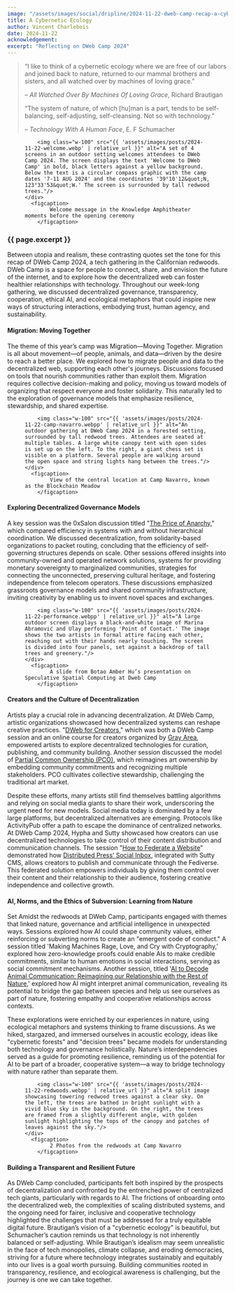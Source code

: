```yaml
---
image: "/assets/images/social/dripline/2024-11-22-dweb-camp-recap-a-cybernetic-ecology.webp"
title: A Cybernetic Ecology
author: Vincent Charlebois
date: 2024-11-22
acknowledgement: 
excerpt: "Reflecting on DWeb Camp 2024"
---
```



> “I like to think of a cybernetic ecology where we are free of our labors and joined back to nature, returned to our mammal brothers and sisters, and all watched over by machines of loving grace.” 
>                
> <p class="tr"> – <i>All Watched Over By Machines Of Loving Grace</i>, Richard Brautigan</p>
>
> “The system of nature, of which [hu]man is a part, tends to be self-balancing, self-adjusting, self-cleansing. Not so with technology.” 
>                
> <p class="tr"> – <i>Technology With A Human Face</i>, E. F Schumacher</p>

<figure class="pb4">
    <div class='flex items-center justify-center' style="width: 100%;">

        <img class="w-100" src="{{ 'assets/images/posts/2024-11-22-welcome.webp' | relative_url }}" alt="A set of 4 screens in an outdoor setting welcomes attendees to DWeb Camp 2024. The screen displays the text 'Welcome to DWeb Camp' in bold, black letters against a yellow background. Below the text is a circular compass graphic with the camp dates '7-11 AUG 2024' and the coordinates '39°10'12&quot;N, 123°33'53&quot;W.' The screen is surrounded by tall redwood trees."/>
    </div>
      <figcaption>
            Welcome message in the Knowledge Amphitheater moments before the opening ceremony
        </figcaption>
</figure>

### {{ page.excerpt }}

Between utopia and realism, these contrasting quotes set the tone for this recap of DWeb Camp 2024, a tech gathering in the Californian redwoods. DWeb Camp is a space for people to connect, share, and envision the future of the internet, and to explore how the decentralized web can foster healthier relationships with technology. Throughout our week-long gathering, we discussed decentralized governance, transparency, cooperation, ethical AI, and ecological metaphors that could inspire new ways of structuring interactions, embodying trust, human agency, and sustainability.

#### Migration: Moving Together

The theme of this year’s camp was Migration—Moving Together. Migration is all about movement—of people, animals, and data—driven by the desire to reach a better place. We explored how to migrate people and data to the decentralized web, supporting each other's journeys. Discussions focused on tools that nourish communities rather than exploit them. Migration requires collective decision-making and policy, moving us toward models of organizing that respect everyone and foster solidarity. This naturally led to the exploration of governance models that emphasize resilience, stewardship, and shared expertise. 

<figure class="pb4">
    <div class='flex items-center justify-center' style="width: 100%;">

        <img class="w-100" src="{{ 'assets/images/posts/2024-11-22-camp-navarro.webpp' | relative_url }}" alt="An outdoor gathering at DWeb Camp 2024 in a forested setting, surrounded by tall redwood trees. Attendees are seated at multiple tables. A large white canopy tent with open sides is set up on the left. To the right, a giant chess set is visible on a platform. Several people are walking around the open space and string lights hang between the trees."/>
    </div>
      <figcaption>
            View of the central location at Camp Navarro, known as the Blockchain Meadow
        </figcaption>
</figure>

#### Exploring Decentralized Governance Models

A key session was the 0xSalon discussion titled "[The Price of Anarchy](https://dwebcamp2024.sched.com/event/1gxXo/0xsalon-discussion-on-the-price-of-anarchy)," which compared efficiency in systems with and without hierarchical coordination. We discussed decentralization, from solidarity-based organizations to packet routing, concluding that the efficiency of self-governing structures depends on scale. Other sessions offered insights into community-owned and operated network solutions, systems for providing monetary sovereignty to marginalized communities, strategies for connecting the unconnected, preserving cultural heritage, and fostering independence from telecom operators. These discussions emphasized grassroots governance models and shared community infrastructure, inviting creativity by enabling us to invent novel spaces and exchanges.


<figure class="pb4">
    <div class='flex items-center justify-center' style="width: 100%;">

        <img class="w-100" src="{{ 'assets/images/posts/2024-11-22-performance.webpp' | relative_url }}" alt="A large outdoor screen displays a black-and-white image of Marina Abramović and Ulay performing 'Point of Contact.' The image shows the two artists in formal attire facing each other, reaching out with their hands nearly touching. The screen is divided into four panels, set against a backdrop of tall trees and greenery."/>
    </div>
      <figcaption>
            A slide from Botao Amber Hu’s presentation on Speculative Spatial Computing at Dweb Camp
        </figcaption>
</figure>

#### Creators and the Culture of Decentralization

Artists play a crucial role in advancing decentralization. At DWeb Camp, artistic organizations showcased how decentralized systems can reshape creative practices. "[DWeb for Creators](https://grayarea.org/course/dweb-for-creators/)," which was both a DWeb Camp session and an online course for creators organized by [Gray Area](https://grayarea.org/), empowered artists to explore decentralized technologies for curation, publishing, and community building. Another session discussed the model of [Partial Common Ownership (PCO)](https://www.radicalxchange.org/wiki/partial-common-ownership/), which reimagines art ownership by embedding community commitments and recognizing multiple stakeholders. PCO cultivates collective stewardship, challenging the traditional art market.  

Despite these efforts, many artists still find themselves battling algorithms and relying on social media giants to share their work, underscoring the urgent need for new models. Social media today is dominated by a few large platforms, but decentralized alternatives are emerging. Protocols like ActivityPub offer a path to escape the dominance of centralized networks. At DWeb Camp 2024, Hypha and Sutty showcased how creators can use decentralized technologies to take control of their content distribution and communication channels. The session "[How to Federate a Website](https://dwebcamp2024.sched.com/event/1gxZ7)" demonstrated how [Distributed Press’ Social Inbox](https://docs.distributed.press/social-inbox/), integrated with Sutty CMS, allows creators to publish and communicate through the Fediverse. This federated solution empowers individuals by giving them control over their content and their relationship to their audience, fostering creative independence and collective growth.

#### AI, Norms, and the Ethics of Subversion: Learning from Nature

Set Amidst the redwoods at DWeb Camp, participants engaged with themes that linked nature, governance and artificial intelligence in unexpected ways. Sessions explored how AI could shape community values, either reinforcing or subverting norms to create an "emergent code of conduct." A session titled 'Making Machines Rage, Love, and Cry with Cryptography,' explored how zero-knowledge proofs could enable AIs to make credible commitments, similar to human emotions in social interactions, serving as social commitment mechanisms. Another session, titled '[AI to Decode Animal Communication: Reimagining our Relationship with the Rest of Nature](https://archive.org/details/ai-to-decode-animal-communication),' explored how AI might interpret animal communication, revealing its potential to bridge the gap between species and help us see ourselves as part of nature, fostering empathy and cooperative relationships across contexts. 

These explorations were enriched by our experiences in nature, using ecological metaphors and systems thinking to frame discussions. As we hiked, stargazed, and immersed ourselves in acoustic ecology, ideas like "cybernetic forests" and "decision trees" became models for understanding both technology and governance holistically. Nature’s interdependencies served as a guide for promoting resilience, reminding us of the potential for AI to be part of a broader, cooperative system—a way to bridge technology with nature rather than separate them.


<figure class="pb4">
    <div class='flex items-center justify-center' style="width: 100%;">

        <img class="w-100" src="{{ 'assets/images/posts/2024-11-22-redwoods.webpp' | relative_url }}" alt="A split image showcasing towering redwood trees against a clear sky. On the left, the trees are bathed in bright sunlight with a vivid blue sky in the background. On the right, the trees are framed from a slightly different angle, with golden sunlight highlighting the tops of the canopy and patches of leaves against the sky."/>
    </div>
      <figcaption>
            2 Photos from the redwoods at Camp Navarro
        </figcaption>
</figure>

#### Building a Transparent and Resilient Future

As DWeb Camp concluded, participants felt both inspired by the prospects of decentralization and confronted by the entrenched power of centralized tech giants, particularly with regards to AI.  The frictions of onboarding onto the decentralized web, the complexities of scaling distributed systems, and the ongoing need for fairer, inclusive and cooperative technology highlighted the challenges that must be addressed for a truly equitable digital future. Brautigan’s vision of a "cybernetic ecology" is beautiful, but Schumacher’s caution reminds us that technology is not inherently balanced or self-adjusting. While Brautigan’s idealism may seem unrealistic in the face of tech monopolies, climate collapse, and eroding democracies, striving for a future where technology integrates sustainably and equitably into our lives is a goal worth pursuing. Building communities rooted in transparency, resilience, and ecological awareness is challenging, but the journey is one we can take together. 
